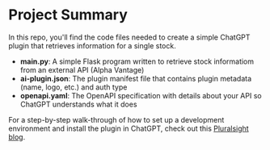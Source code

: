 # Project Summary

In this repo, you'll find the code files needed to create a simple ChatGPT plugin that retrieves information for a single stock.
- **main.py**: A simple Flask program written to retrieve stock informatiom from an external API (Alpha Vantage)
- **ai-plugin.json**: The plugin manifest file that contains plugin metadata (name, logo, etc.) and auth type
- **openapi.yaml**: The OpenAPI specification with details about your API so ChatGPT understands what it does

For a step-by-step walk-through of how to set up a development environment and install the plugin in ChatGPT, check out this [Pluralsight blog](https://www.pluralsight.com/resources/blog/software-development/how-make-chatgpt-plugin).
